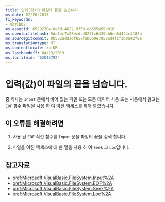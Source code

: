 ```yaml
---
title: 입력(값)이 파일의 끝을 넘습니다.
ms.date: 07/20/2015
f1_keywords:
- vbrID62
ms.assetid: 65292704-6e7d-4622-9f50-eb655a59b016
ms.openlocfilehash: 5da14c7a28ecdcd023fc6439cb6ed64444c1183b
ms.sourcegitcommit: 9b552addadfb57fab0b9e7852ed4f1f1b8a42f8e
ms.translationtype: MT
ms.contentlocale: ko-KR
ms.lasthandoff: 04/23/2019
ms.locfileid: "62013792"
---
```

# <a name="input-past-end-of-file"></a>입력(값)이 파일의 끝을 넘습니다.
중 하나는 `Input` 문에서 비어 있는 파일 또는 모든 데이터 사용 또는 사용에서 읽고는 `EOF` 함수 파일을 사용 하 여 이진 액세스를 위해 열렸습니다.  
  
## <a name="to-correct-this-error"></a>이 오류를 해결하려면  
  
1. 사용 된 `EOF` 직전 함수를 `Input` 문을 파일의 끝을 검색 합니다.  
  
2. 파일을 이진 액세스에 대 한 열을 사용 하 여 `Seek` 고 `Loc`입니다.  
  
## <a name="see-also"></a>참고자료

- <xref:Microsoft.VisualBasic.FileSystem.Input%2A>
- <xref:Microsoft.VisualBasic.FileSystem.EOF%2A>
- <xref:Microsoft.VisualBasic.FileSystem.Seek%2A>
- <xref:Microsoft.VisualBasic.FileSystem.Loc%2A>
